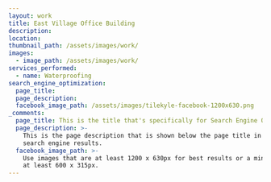 ```yaml
---
layout: work
title: East Village Office Building
description:
location:
thumbnail_path: /assets/images/work/
images:
  - image_path: /assets/images/work/
services_performed:
  - name: Waterproofing
search_engine_optimization:
  page_title:
  page_description:
  facebook_image_path: /assets/images/tilekyle-facebook-1200x630.png
_comments:
  page_title: This is the title that's specifically for Search Engine Optimization.
  page_description: >-
    This is the page description that is shown below the page title in the
    search engine results.
  facebook_image_path: >-
    Use images that are at least 1200 x 630px for best results or a minimum of
    at least 600 x 315px.
---
```


